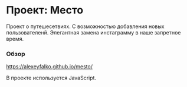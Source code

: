 # Проект: Место

Проект о путешесетвиях. С возможностью добавления новых пользователенй. Элегантная замена инстаграмму в наше запретное время.

### Обзор

https://alexeyfalko.github.io/mesto/

В проекте используется JavaScript.
